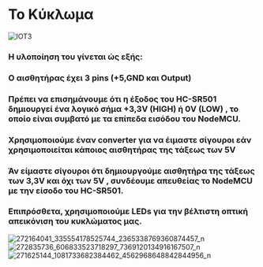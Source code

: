# Το Κύκλωμα

![IOT3](https://user-images.githubusercontent.com/94693191/150680750-79523dd8-5a02-45ba-86d0-bbbb7ca146f5.png)


### Η υλοποίηση του γίνεται ώς εξής:

### Ο αισθητήρας έχει 3 pins (+5,GND και Output)
### Πρέπει να επισημάνουμε ότι η έξοδος του HC-SR501 δημιουργεί ένα λογικό σήμα +3,3V (HIGH) ή 0V (LOW) , το οποίο είναι συμβατό με τα επίπεδα εισόδου του NodeMCU.
### Χρησιμοποιούμε έναν converter για να έιμαστε σίγουροι εάν χρησιμοποιείται κάποιος αισθητήρας της τάξεως των 5V
### Άν είμαστε σίγουροι ότι δημιουργούμε αισθητήρα της τάξεως των 3,3V και όχι των 5V , συνδέουμε απευθείας το NodeMCU με την είσοδο του  HC-SR501.
### Επιπρόσθετα,  χρησιμοποιούμε LEDs για την βέλτιστη οπτική απεικόνιση του κυκλώματος μας.

![272164041_335554178525744_2365338769360874457_n](https://user-images.githubusercontent.com/94693191/151703071-83a89142-f5e7-4657-adab-6c7d5e0bdcd6.jpg)
![272835736_606833523718297_7369120134916167507_n](https://user-images.githubusercontent.com/94693191/151703076-136ff447-d0e5-4733-b904-e08ef7bdbc9e.jpg)
![271625144_1081733682384462_4562968648842844956_n](https://user-images.githubusercontent.com/94693191/151703078-c32f00bd-2348-429c-9fd3-f15ae9bf0f63.jpg)
